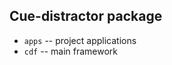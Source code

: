 Cue-distractor package
----------------------

- `apps` -- project applications
- `cdf` -- main framework

